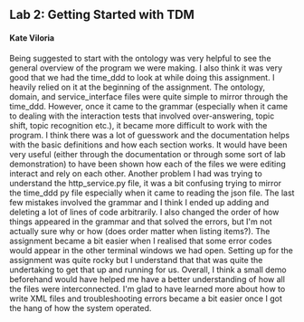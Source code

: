 ## Lab 2: Getting Started with TDM  
#### Kate Viloria  

Being suggested to start with the ontology was very helpful to see the general overview of the program we were making. I also think it was very good that we had the time_ddd to look at while doing this assignment. I heavily relied on it at the beginning of the assignment. The ontology, domain, and service_interface files were quite simple to mirror through the time_ddd. However, once it came to the grammar (especially when it came to dealing with the interaction tests that involved over-answering, topic shift, topic recognition etc.), it became more difficult to work with the program. I think there was a lot of guesswork and the documentation helps with the basic definitions and how each section works. It would have been very useful (either through the documentation or through some sort of lab demonstration) to have been shown how each of the files we were editing interact and rely on each other. Another problem I had was trying to understand the http_service.py file, it was a bit confusing trying to mirror the time_ddd py file especially when it came to reading the json file. The last few mistakes involved the grammar and I think I ended up adding and deleting a lot of lines of code arbitrarily. I also changed the order of how things appeared in the grammar and that solved the errors, but I'm not actually sure why or how (does order matter when listing items?). The assignment became a bit easier when I realised that some error codes would appear in the other terminal windows we had open. Setting up for the assignment was quite rocky but I understand that that was quite the undertaking to get that up and running for us. Overall, I think a small demo beforehand would have helped me have a better understanding of how all the files were interconnected. I'm glad to have learned more about how to write XML files and troubleshooting errors became a bit easier once I got the hang of how the system operated.

